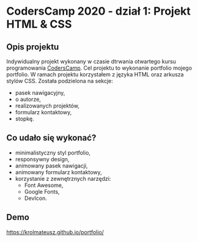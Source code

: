 # CodersCamp 2020 - dział 1: Projekt HTML & CSS

## Opis projektu
Indywidualny projekt wykonany w czasie dtrwania otwartego kursu programowania [CodersCamp](https://coderscamp.pl).
Cel projektu to wykonanie portfolio mojego portfolio. W ramach projektu korzystałem z języka HTML oraz arkusza stylów CSS.
Została podzielona na sekcje:
* pasek nawigacyjny,
* o autorze,
* realizowanych projektów,
* formularz kontaktowy,
* stopkę.

## Co udało się wykonać?
* minimalistyczny styl portfolio,
* responsywny design,
* animowany pasek nawigacji,
* animowany formularz kontaktowy,
* korzystanie z zewnętrznych narzędzi:
    * Font Awesome,
    * Google Fonts,
    * DevIcon.

## Demo
https://krolmateusz.github.io/portfolio/